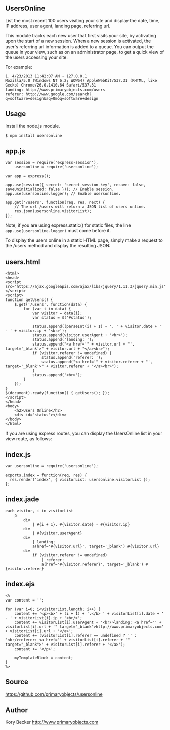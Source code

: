 ﻿UsersOnline
--------

List the most recent 100 users visiting your site and display the date, time, IP address, user agent, landing page, referring url.

This module tracks each new user that first visits your site, by activating upon the start of a new session. When a new session is activated, the user's referring url information is added to a queue. You can output the queue in your view, such as on an administrator page, to get a quick view of the users accessing your site.

For example:
```
1. 4/23/2013 11:42:07 AM - 127.0.0.1
Mozilla/5.0 (Windows NT 6.2; WOW64) AppleWebKit/537.31 (KHTML, like Gecko) Chrome/26.0.1410.64 Safari/537.31
landing: http://www.primaryobjects.com/users
referer: http://www.google.com/search?q=software+design&aq=0&oq=software+design
```

## Usage

Install the node.js module.
```bash
$ npm install usersonline
```

## app.js
```
var session = require('express-session'),
    usersonline = require('usersonline');

var app = express();

app.use(session({ secret: 'secret-session-key', resave: false, saveUninitialized: false })); // Enable session.
app.use(usersonline.logger); // Enable usersonline.

app.get('/users', function(req, res, next) {
    // The url /users will return a JSON list of users online.
    res.json(usersonline.visitorList);
});
```

Note, if you are using express.static() for static files, the line `app.use(usersonline.logger)` must come before it.

To display the users online in a static HTML page, simply make a request to the /users method and display the resulting JSON:

## users.html

```
<html>
<head>
<script src="https://ajax.googleapis.com/ajax/libs/jquery/1.11.3/jquery.min.js"></script>
<script>
function getUsers() {
    $.get('/users', function(data) {
        for (var i in data) {
            var visitor = data[i];
            var status = $('#status');

            status.append((parseInt(i) + 1) + '. ' + visitor.date + ' - ' + visitor.ip + '<br>');
            status.append(visitor.userAgent + '<br>');
            status.append('landing: ');
            status.append("<a href='" + visitor.url + "', target='_blank'>" + visitor.url + "</a><br>");
            if (visitor.referer != undefined) {
                status.append('referer: ');
                status.append("<a href='" + visitor.referer + "', target='_blank'>" + visitor.referer + "</a><br>");
            }
            status.append('<br>');
        }
    });
}
$(document).ready(function() { getUsers(); });
</script>
</head>
<body>
    <h2>Users Online</h2>
    <div id="status"></div>
</body>
</html>
```

If you are using express routes, you can display the UsersOnline list in your view route, as follows:

## index.js
```
var usersonline = require('usersonline');

exports.index = function(req, res) {
  res.render('index', { visitorList: usersonline.visitorList });
};
```

## index.jade
```
each visitor, i in visitorList
	p
		div
			| #{i + 1}. #{visitor.date} - #{visitor.ip}
		div
			| #{visitor.userAgent}
		div
			| landing:
			a(href='#{visitor.url}', target='_blank') #{visitor.url}
		div
			if (visitor.referer != undefined)
				| referer:
				a(href='#{visitor.referer}', target='_blank') #{visitor.referer}						
```

## index.ejs
```
<%
var content = '';

for (var i=0; i<visitorList.length; i++) {
	content += '<p><b>' + (i + 1) + '.</b> ' + visitorList[i].date + ' - ' + visitorList[i].ip + '<br/>';
	content += visitorList[i].userAgent + '<br/>landing: <a href="' + visitorList[i].url + '" target="_blank">http://www.primaryobjects.com' + visitorList[i].url + '</a>';
	content += (visitorList[i].referer == undefined ? '' : '<br/>referer: <a href="' + visitorList[i].referer + '" target="_blank">' + visitorList[i].referer + '</a>');
	content += '</p>';
	
	myTemplateBlock = content;
}
%>
```

## Source

https://github.com/primaryobjects/usersonline

## Author

Kory Becker
http://www.primaryobjects.com
